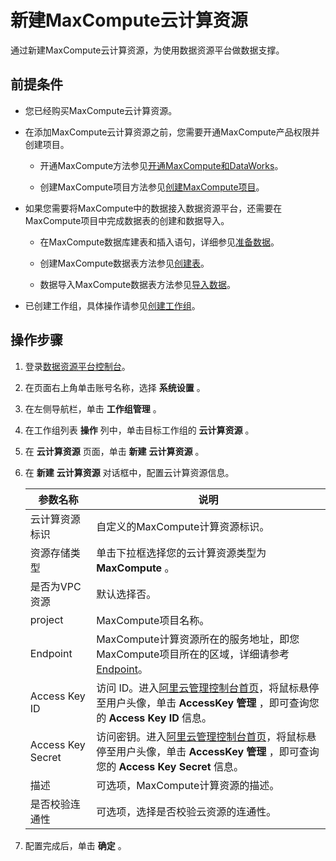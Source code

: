 新建MaxCompute云计算资源 
======================================

通过新建MaxCompute云计算资源，为使用数据资源平台做数据支撑。

前提条件 
-------------------------

* 您已经购买MaxCompute云计算资源。

  

* 在添加MaxCompute云计算资源之前，您需要开通MaxCompute产品权限并创建项目。 

  
  * 开通MaxCompute方法参见[开通MaxCompute和DataWorks](/cn.zh-CN/准备工作/开通MaxCompute.md)。

    
  
  * 创建MaxCompute项目方法参见[创建MaxCompute项目](/cn.zh-CN/准备工作/创建MaxCompute项目.md)。

    
  

  

  

* 如果您需要将MaxCompute中的数据接入数据资源平台，还需要在MaxCompute项目中完成数据表的创建和数据导入。 

  
  * 在MaxCompute数据库建表和插入语句，详细参见[准备数据](/cn.zh-CN/最佳实践/准备工作/准备数据.md)。

    
  
  * 创建MaxCompute数据表方法参见[创建表](/cn.zh-CN/快速入门/通过MaxCompute客户端使用MaxCompute/创建表.md)。

    
  
  * 数据导入MaxCompute数据表方法参见[导入数据](/cn.zh-CN/快速入门/通过MaxCompute客户端使用MaxCompute/导入数据.md)。

    
  

  

  

* 已创建工作组，具体操作请参见[创建工作组](/cn.zh-CN/用户指南/系统设置/工作组管理/创建工作组.md)。

  




操作步骤 
-------------------------

1. 登录[数据资源平台控制台](https://dataq.console.aliyun.com)。

   

2. 在页面右上角单击账号名称，选择 **系统设置** 。

   

3. 在左侧导航栏，单击 **工作组管理** 。

   

4. 在工作组列表 **操作** 列中，单击目标工作组的 **云计算资源** 。

   

5. 在 **云计算资源** 页面，单击 **新建** **云计算资源** 。

   

6. 在 **新建** **云计算资源** 对话框中，配置云计算资源信息。

   

   |       参数名称        |                                                                    说明                                                                     |
   |-------------------|-------------------------------------------------------------------------------------------------------------------------------------------|
   | 云计算资源标识           | 自定义的MaxCompute计算资源标识。                                                                                                                     |
   | 资源存储类型            | 单击下拉框选择您的云计算资源类型为 **MaxCompute** 。                                                                                                        |
   | 是否为VPC资源          | 默认选择否。                                                                                                                                    |
   | project           | MaxCompute项目名称。                                                                                                                           |
   | Endpoint          | MaxCompute计算资源所在的服务地址，即您 MaxCompute项目所在的区域，详细请参考[Endpoint](/cn.zh-CN/准备工作/配置Endpoint.md)。                              |
   | Access Key ID     | 访问 ID。进入[阿里云管理控制台首页](https://home.console.aliyun.com/)，将鼠标悬停至用户头像，单击 **AccessKey 管理** ，即可查询您的 **Access Key ID** 信息。    |
   | Access Key Secret | 访问密钥。进入[阿里云管理控制台首页](https://home.console.aliyun.com/)，将鼠标悬停至用户头像，单击 **AccessKey 管理** ，即可查询您的 **Access Key Secret** 信息。 |
   | 描述                | 可选项，MaxCompute计算资源的描述。                                                                                                                    |
   | 是否校验连通性           | 可选项，选择是否校验云资源的连通性。                                                                                                                        |

   

7. 配置完成后，单击 **确定** 。

   



